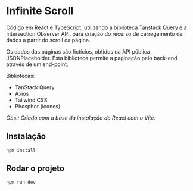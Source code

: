 # Infinite Scroll

Código em React e TypeScript, utilizando a biblioteca Tanstack Query e a Intersection Observer API, para criação do recurso de carregamento de dados a partir do scroll da página.

Os dados das páginas são fictícios, obtidos da API pública JSONPlaceholder. Esta biblioteca permite a paginação pelo back-end através de um end-point.

Bibliotecas:

-  TanStack Query
-  Axios
-  Tailwind CSS
-  Phosphor (ícones)

_Obs.: Criado com a base da instalação do React com o Vite._

## Instalação

```
npm install
```

## Rodar o projeto

```
npm run dev
```
